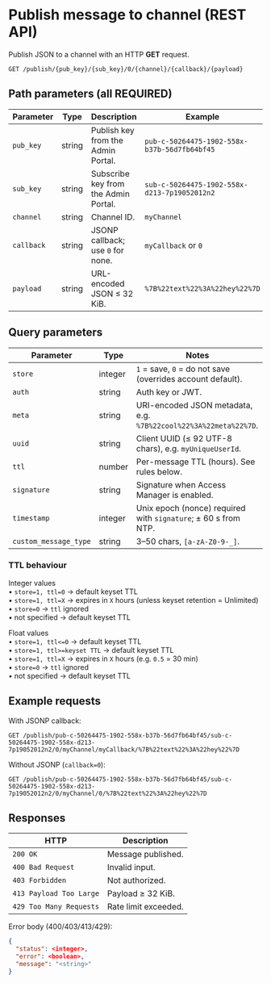 # Publish message to channel (REST API)

Publish JSON to a channel with an HTTP **GET** request.

```text
GET /publish/{pub_key}/{sub_key}/0/{channel}/{callback}/{payload}
```

## Path parameters (all REQUIRED)

| Parameter | Type | Description | Example |
|-----------|------|-------------|---------|
| `pub_key` | string | Publish key from the Admin Portal. | `pub-c-50264475-1902-558x-b37b-56d7fb64bf45` |
| `sub_key` | string | Subscribe key from the Admin Portal. | `sub-c-50264475-1902-558x-d213-7p19052012n2` |
| `channel` | string | Channel ID. | `myChannel` |
| `callback` | string | JSONP callback; use `0` for none. | `myCallback` or `0` |
| `payload` | string | URL-encoded JSON ≤ 32 KiB. | `%7B%22text%22%3A%22hey%22%7D` |

## Query parameters

| Parameter | Type | Notes |
|-----------|------|-------|
| `store` | integer | `1` = save, `0` = do not save (overrides account default). |
| `auth` | string | Auth key or JWT. |
| `meta` | string | URI-encoded JSON metadata, e.g. `%7B%22cool%22%3A%22meta%22%7D`. |
| `uuid` | string | Client UUID (≤ 92 UTF-8 chars), e.g. `myUniqueUserId`. |
| `ttl` | number | Per-message TTL (hours). See rules below. |
| `signature` | string | Signature when Access Manager is enabled. |
| `timestamp` | integer | Unix epoch (nonce) required with `signature`; ± 60 s from NTP. |
| `custom_message_type` | string | 3–50 chars, `[a-zA-Z0-9-_]`. |

### TTL behaviour

Integer values  
• `store=1, ttl=0` → default keyset TTL  
• `store=1, ttl=X` → expires in `X` hours (unless keyset retention = Unlimited)  
• `store=0` → `ttl` ignored  
• not specified → default keyset TTL  

Float values  
• `store=1, ttl<=0` → default keyset TTL  
• `store=1, ttl>=keyset TTL` → default keyset TTL  
• `store=1, ttl=X` → expires in `X` hours (e.g. `0.5` = 30 min)  
• `store=0` → `ttl` ignored  
• not specified → default keyset TTL  

## Example requests

With JSONP callback:

```text
GET /publish/pub-c-50264475-1902-558x-b37b-56d7fb64bf45/sub-c-50264475-1902-558x-d213-7p19052012n2/0/myChannel/myCallback/%7B%22text%22%3A%22hey%22%7D
```

Without JSONP (`callback=0`):

```text
GET /publish/pub-c-50264475-1902-558x-b37b-56d7fb64bf45/sub-c-50264475-1902-558x-d213-7p19052012n2/0/myChannel/0/%7B%22text%22%3A%22hey%22%7D
```

## Responses

| HTTP | Description |
|------|-------------|
| `200 OK` | Message published. |
| `400 Bad Request` | Invalid input. |
| `403 Forbidden` | Not authorized. |
| `413 Payload Too Large` | Payload ≥ 32 KiB. |
| `429 Too Many Requests` | Rate limit exceeded. |

Error body (400/403/413/429):

```json
{
  "status": <integer>,
  "error": <boolean>,
  "message": "<string>"
}
```
